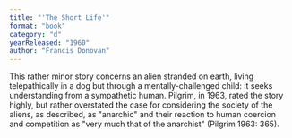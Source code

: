 ```yaml
---
title: "'The Short Life'"
format: "book"
category: "d"
yearReleased: "1960"
author: "Francis Donovan"
---
```

This rather minor story concerns an alien stranded on  earth, living telepathically in a dog but through a  mentally-challenged child: it seeks understanding from a sympathetic human.  Pilgrim, in 1963, rated the story highly, but rather overstated the case for  considering the society of the aliens, as described, as "anarchic" and their  reaction to human coercion and competition as "very much that of the anarchist"  (Pilgrim 1963: 365).
 
